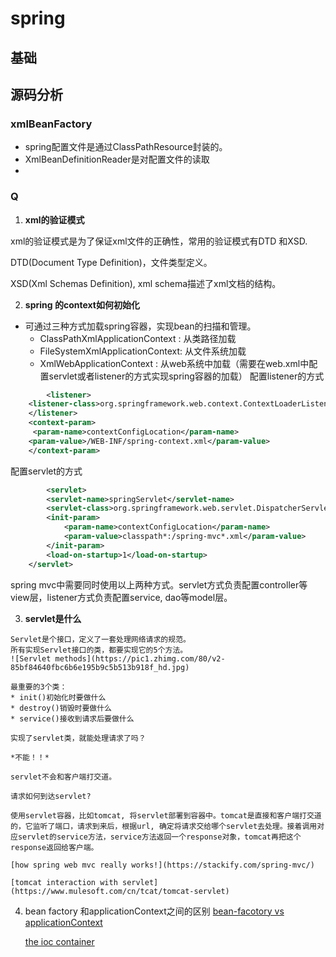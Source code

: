# spring

## 基础



## 源码分析

### xmlBeanFactory

* spring配置文件是通过ClassPathResource封装的。
* XmlBeanDefinitionReader是对配置文件的读取
* ​



### Q

1.  **xml的验证模式**

   xml的验证模式是为了保证xml文件的正确性，常用的验证模式有DTD 和XSD.

   DTD(Document Type Definition)，文件类型定义。

   XSD(Xml Schemas Definition), xml schema描述了xml文档的结构。

2.  **spring 的context如何初始化**

*  可通过三种方式加载spring容器，实现bean的扫描和管理。
	- ClassPathXmlApplicationContext : 从类路径加载
	- FileSystemXmlApplicationContext: 从文件系统加载
	- XmlWebApplicationContext : 从web系统中加载（需要在web.xml中配置servlet或者listener的方式实现spring容器的加载）
		配置listener的方式
		
```xml
		<listener>  
    <listener-class>org.springframework.web.context.ContextLoaderListener</listener-class>  
	</listener>  
	<context-param>  
   	 <param-name>contextConfigLocation</param-name>  
    <param-value>/WEB-INF/spring-context.xml</param-value>  
	</context-param>
```
		
配置servlet的方式
		
```xml
		<servlet>
        <servlet-name>springServlet</servlet-name>
        <servlet-class>org.springframework.web.servlet.DispatcherServlet</servlet-class>
        <init-param>
            <param-name>contextConfigLocation</param-name>
            <param-value>classpath*:/spring-mvc*.xml</param-value>
        </init-param>
        <load-on-startup>1</load-on-startup>
    </servlet>
```
	
	
spring mvc中需要同时使用以上两种方式。servlet方式负责配置controller等view层，listener方式负责配置service, dao等model层。	
	 

3.   **servlet是什么**
 
	Servlet是个接口，定义了一套处理网络请求的规范。
	所有实现Servlet接口的类，都要实现它的5个方法。
	![Servlet methods](https://pic1.zhimg.com/80/v2-85bf84640fbc6b6e195b9c5b513b918f_hd.jpg)
	
	最重要的3个类：
	* init()初始化时要做什么
	* destroy()销毁时要做什么
	* service()接收到请求后要做什么
	
	实现了servlet类，就能处理请求了吗？
	
	*不能！！*
	
	servlet不会和客户端打交道。
	
	请求如何到达servlet?
	
	使用servlet容器，比如tomcat, 将servlet部署到容器中。tomcat是直接和客户端打交道的，它监听了端口，请求到来后，根据url, 确定将请求交给哪个servlet去处理。接着调用对应servlet的service方法，service方法返回一个response对象，tomcat再把这个response返回给客户端。
	
	[how spring web mvc really works!](https://stackify.com/spring-mvc/)
	
	[tomcat interaction with servlet](https://www.mulesoft.com/cn/tcat/tomcat-servlet)
	
4. bean factory 和applicationContext之间的区别
	[bean-facotory vs applicationContext](https://docs.spring.io/spring/docs/2.5.x/reference/beans.html#context-introduction-ctx-vs-beanfactory)
	
   [the ioc container](https://docs.spring.io/spring/docs/2.5.x/reference/beans.html#context-introduction-ctx-vs-beanfactory)